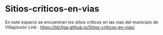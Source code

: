 # Sitios-criticos-en-vias
En este espacio se encuentran los sitios criticos en las vías del municipio de Villapinzón 
Link : https://ldcfiga.github.io/Sitios-criticos-en-vias/
